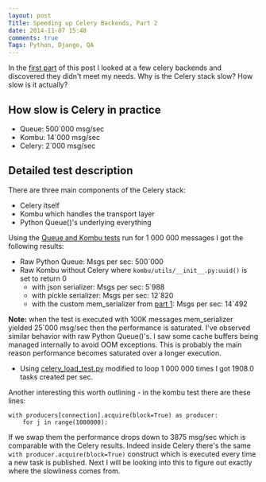 ```yaml
---
layout: post
Title: Speeding up Celery Backends, Part 2
date: 2014-11-07 15:48
comments: true
Tags: Python, Django, QA
---
```


In the [first part](/blog/2014/11/05/speeding-up-celery-backends/) of this
post I looked at a few celery backends and discovered they didn't meet my needs.
Why is the Celery stack slow? How slow is it actually?

How slow is Celery in practice
------------------------------

* Queue: 500`000 msg/sec
* Kombu:  14`000 msg/sec
* Celery:  2`000 msg/sec


Detailed test description
--------------------------

There are three main components of the Celery stack: 

* Celery itself
* Kombu which handles the transport layer
* Python Queue()'s underlying everything

Using the [Queue and Kombu tests](https://gist.github.com/atodorov/2bc1fcd34531ad260ed7)
run for 1 000 000 messages I got the following results:

* Raw Python Queue: Msgs per sec: 500`000
* Raw Kombu without Celery where `kombu/utils/__init__.py:uuid()` is set to return 0
    * with json serializer: Msgs per sec: 5`988
    * with pickle serializer: Msgs per sec: 12`820
    * with the custom mem_serializer from [part 1](/blog/2014/11/05/speeding-up-celery-backends/):
Msgs per sec: 14`492

**Note:** when the test is executed with 100K messages mem_serializer yielded
25`000 msg/sec then the performance is saturated. I've observed similar behavior 
with raw Python Queue()'s. I saw some cache buffers being managed internally to avoid OOM
exceptions. This is probably the main reason performance becomes saturated over a longer
execution.

* Using [celery_load_test.py](https://gist.github.com/atodorov/0156cc41491a5e1ff953) modified to
loop 1 000 000 times I got 1908.0 tasks created per sec.


Another interesting this worth outlining - in the kombu test there are these lines:

    with producers[connection].acquire(block=True) as producer:
        for j in range(1000000):

If we swap them the performance drops down to 3875 msg/sec which is comparable with the
Celery results. Indeed inside Celery there's the same `with producer.acquire(block=True)`
construct which is executed every time a new task is published. Next I will be looking 
into this to figure out exactly where the slowliness comes from.

